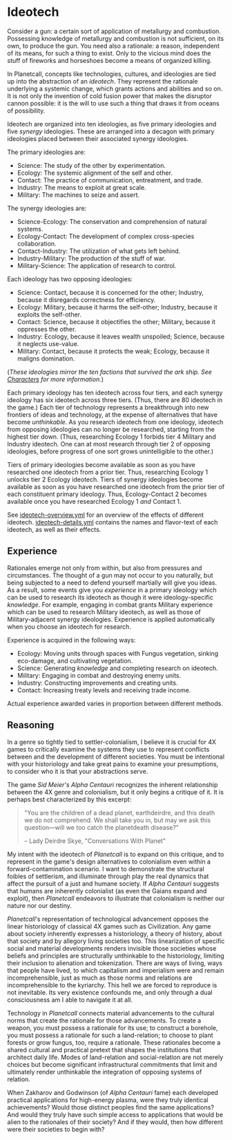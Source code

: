 # Ideotech

Consider a gun: a certain sort of application of metallurgy and combustion. Possessing knowledge of metallurgy and combustion is not sufficient, on its own, to produce the gun. You need also a rationale: a reason, independent of its means, for such a thing to exist. Only to the vicious mind does the stuff of fireworks and horseshoes become a means of organized killing.

In Planetcall, concepts like technologies, cultures, and ideologies are tied up into the abstraction of an *ideotech*. They represent the rationale underlying a systemic change, which grants actions and abilities and so on. It is not only the invention of cold fusion power that makes the disruptor cannon possible: it is the will to use such a thing that draws it from oceans of possibility.

Ideotech are organized into ten ideologies, as five primary ideologies and five *synergy* ideologies. These are arranged into a decagon with primary ideologies placed between their associated synergy ideologies.

The primary ideologies are:

- Science: The study of the other by experimentation.
- Ecology: The systemic alignment of the self and other.
- Contact: The practice of communication, entreatment, and trade.
- Industry: The means to exploit at great scale.
- Military: The machines to seize and assert.

The synergy ideologies are:

- Science-Ecology: The conservation and comprehension of natural systems.
- Ecology-Contact: The development of complex cross-species collaboration.
- Contact-Industry: The utilization of what gets left behind.
- Industry-Military: The production of the stuff of war.
- Military-Science: The application of research to control.

Each ideology has two opposing ideologies:

- Science: Contact, because it is concerned for the other;
           Industry, because it disregards correctness for efficiency.
- Ecology: Military, because it harms the self-other;
           Industry, because it exploits the self-other.
- Contact: Science, because it objectifies the other;
           Military, because it oppresses the other.
- Industry: Ecology, because it leaves wealth unspoiled;
            Science, because it neglects use-value.
- Military: Contact, because it protects the weak; 
            Ecology, because it maligns domination.

(*These ideologies mirror the ten factions that survived the ark ship. See [Characters](./characters.md) for more information.*)

Each primary ideology has ten ideotech across four tiers, and each synergy ideology has six ideotech across three tiers. (Thus, there are 80 ideotech in the game.) Each tier of technology represents a breakthrough into new frontiers of ideas and technology, at the expense of alternatives that have become *unthinkable*. As you research ideotech from one ideology, ideotech from opposing ideologies can no longer be researched, starting from the highest tier down. (Thus, researching Ecology 1 forbids tier 4 Military and Industry ideotech. One can at most research through tier 2 of opposing ideologies, before progress of one sort grows unintelligible to the other.)

Tiers of primary ideologies become available as soon as you have researched one ideotech from a prior tier. Thus, researching Ecology 1 unlocks tier 2 Ecology ideotech. Tiers of synergy ideologies become available as soon as you have researched one ideotech from the prior tier of each constituent primary ideology. Thus, Ecology-Contact 2 becomes available once you have researched Ecology 1 *and* Contact 1.

See [ideotech-overview.yml](./ideotech-overview.yml) for an overview of the effects of different ideotech. [ideotech-details.yml](./ideotech-details.yml) contains the names and flavor-text of each ideotech, as well as their effects.

## Experience

Rationales emerge not only from within, but also from pressures and circumstances. The thought of a gun may not occur to you naturally, but being subjected to a need to defend yourself martially will give you ideas. As a result, some events give you *experience* in a primary ideology which can be used to research its ideotech as though it were ideology-specific *knowledge*. For example, engaging in combat grants Military experience which can be used to research Military ideotech, as well as those of Military-adjacent synergy ideologies. Experience is applied automatically when you choose an ideotech for research.

Experience is acquired in the following ways:

- Ecology: Moving units through spaces with Fungus vegetation, sinking eco-damage, and cultivating vegetation.
- Science: Generating *knowledge* and completing research on ideotech.
- Military: Engaging in combat and destroying enemy units.
- Industry: Constructing improvements and creating units.
- Contact: Increasing treaty levels and receiving trade income.

Actual experience awarded varies in proportion between different methods.

## Reasoning

In a genre so tightly tied to settler-colonialism, I believe it is crucial for 4X games to critically examine the systems they use to represent conflicts between and the development of different societies. You must be intentional with your historiology and take great pains to examine your presumptions, to consider who it is that your abstractions serve.

The game *Sid Meier's Alpha Centauri* recognizes the inherent relationship between the 4X genre and colonialism, but it only begins a critique of it. It is perhaps best characterized by this excerpt:

> "You are the children of a dead planet, earthdeirdre, and this death we do not comprehend. We shall take you in, but may we ask this question—will we too catch the planetdeath disease?"
>
> – Lady Deirdre Skye, "Conversations With Planet"

My intent with the ideotech of *Planetcall* is to expand on this critique, and to represent in the game's design alternatives to colonialism even within a forward-contamination scenario. I want to demonstrate the structural foibles of settlerism, and illuminate through play the real dynamics that affect the pursuit of a just and humane society. If *Alpha Centauri* suggests that humans are inherently colonialist (as even the Gaians expand and exploit), then *Planetcall* endeavors to illustrate that colonialism is neither our nature nor our destiny.

*Planetcall*'s representation of technological advancement opposes the linear historiology of classical 4X games such as Civilization. Any game about society inherently expresses a historiology, a theory of history, about that society and by allegory living societies too. This linearization of specific social and material developments renders invisible those societies whose beliefs and principles are structurally unthinkable to the historiology, limiting their inclusion to alienation and tokenization. There are ways of living, ways that people have lived, to which capitalism and imperialism were and remain incomprehensible, just as much as those norms and relations are incomprehensible to the kyriarchy. This hell we are forced to reproduce is not inevitable. Its very existence confounds me, and only through a dual consciousness am I able to navigate it at all.

Technology in *Planetcall* connects material advancements to the cultural norms that create the rationale for those advancements. To create a weapon, you must possess a rationale for its use; to construct a borehole, you must possess a rationale for such a land-relation; to choose to plant forests or grow fungus, too, require a rationale. These rationales become a shared cultural and practical pretext that shapes the institutions that architect daily life. Modes of land-relation and social-relation are not merely choices but become significant infrastructural commitments that limit and ultimately render unthinkable the integration of opposing systems of relation.

When Zakharov and Godwinson (of *Alpha Centauri* fame) each developed practical applications for high-energy plasma, were they truly identical achievements? Would those distinct peoples find the same applications? And would they truly have such simple access to applications that would be alien to the rationales of their society? And if they would, then how different were their societies to begin with?
